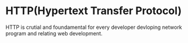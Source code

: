 # HTTP(Hypertext Transfer Protocol)

HTTP is crutial and foundamental for every developer devloping network program and relating web development.




